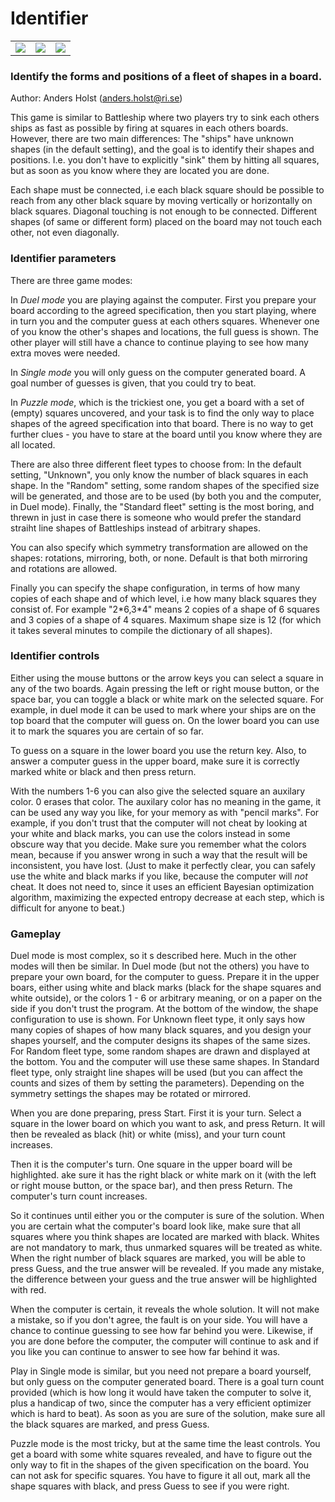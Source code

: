 # Identifier

<table>
<tr>
<td><img src="https://raw.githubusercontent.com/Anders-Holst/sgt-puzzles-aho-extensions/identifier1.png"></td>
<td><img src="https://raw.githubusercontent.com/Anders-Holst/sgt-puzzles-aho-extensions/identifier2.png"></td>
<td><img src="https://raw.githubusercontent.com/Anders-Holst/sgt-puzzles-aho-extensions/identifier3.png"></td>
</tr>
</table>

### Identify the forms and positions of a fleet of shapes in a board.

Author: Anders Holst (anders.holst@ri.se)

This game is similar to Battleship where two players try to sink each
others ships as fast as possible by firing at squares in each others
boards. However, there are two main differences: The "ships" have
unknown shapes (in the default setting), and the goal is to identify
their shapes and positions. I.e. you don't have to explicitly "sink"
them by hitting all squares, but as soon as you know where they are
located you are done.

Each shape must be connected, i.e each black square should be possible
to reach from any other black square by moving vertically or
horizontally on black squares. Diagonal touching is not enough to be
connected. Different shapes (of same or different form) placed on the
board may not touch each other, not even diagonally.

### Identifier parameters

There are three game modes: 

In *Duel mode* you are playing against the computer. First you prepare
your board according to the agreed specification, then you start
playing, where in turn you and the computer guess at each others
squares. Whenever one of you know the other's shapes and locations,
the full guess is shown. The other player will still have a chance to
continue playing to see how many extra moves were needed.

In *Single mode* you will only guess on the computer generated board. A
goal number of guesses is given, that you could try to beat.

In *Puzzle mode*, which is the trickiest one, you get a board with a set
of (empty) squares uncovered, and your task is to find the only way to
place shapes of the agreed specification into that board. There is no
way to get further clues - you have to stare at the board until you
know where they are all located.

There are also three different fleet types to choose from: In the
default setting, "Unknown", you only know the number of black squares
in each shape. In the "Random" setting, some random shapes of the
specified size will be generated, and those are to be used (by both
you and the computer, in Duel mode). Finally, the "Standard fleet"
setting is the most boring, and threwn in just in case there is
someone who would prefer the standard straiht line shapes of
Battleships instead of arbitrary shapes.

You can also specify which symmetry transformation are allowed on the
shapes: rotations, mirroring, both, or none. Default is that both
mirroring and rotations are allowed.

Finally you can specify the shape configuration, in terms of how many
copies of each shape and of which level, i.e how many black squares
they consist of. For example "2\*6,3\*4" means 2 copies of a shape of 6
squares and 3 copies of a shape of 4 squares. Maximum shape size is 12
(for which it takes several minutes to compile the dictionary of all
shapes).

### Identifier controls

Either using the mouse buttons or the arrow keys you can select a
square in any of the two boards. Again pressing the left or right
mouse button, or the space bar, you can toggle a black or white mark
on the selected square. For example, in duel mode it can be used to
mark where your ships are on the top board that the computer will
guess on. On the lower board you can use it to mark the squares you
are certain of so far.

To guess on a square in the lower board you use the return key. Also,
to answer a computer guess in the upper board, make sure it is
correctly marked white or black and then press return.

With the numbers 1-6 you can also give the selected square an auxilary
color. 0 erases that color. The auxilary color has no meaning in the
game, it can be used any way you like, for your memory as with "pencil
marks". For example, if you don't trust that the computer will not
cheat by looking at your white and black marks, you can use the colors
instead in some obscure way that you decide. Make sure you remember
what the colors mean, because if you answer wrong in such a way that
the result will be inconsistent, you have lost. (Just to make it
perfectly clear, you can safely use the white and black marks if you
like, because the computer will *not* cheat. It does not need to,
since it uses an efficient Bayesian optimization algorithm, maximizing
the expected entropy decrease at each step, which is difficult for
anyone to beat.)

### Gameplay

Duel mode is most complex, so it s described here. Much in the other
modes will then be similar. In Duel mode (but not the others) you have
to prepare your own board, for the computer to guess. Prepare it in
the upper boars, either using white and black marks (black for the
shape squares and white outside), or the colors 1 - 6 or arbitrary
meaning, or on a paper on the side if you don't trust the program. At
the bottom of the window, the shape configuration to use is shown. For
Unknown fleet type, it only says how many copies of shapes of how many
black squares, and you design your shapes yourself, and the computer
designs its shapes of the same sizes. For Random fleet type, some
random shapes are drawn and displayed at the bottom. You and the
computer will use these same shapes. In Standard fleet type, only
straight line shapes will be used (but you can affect the counts and
sizes of them by setting the parameters). Depending on the symmetry
settings the shapes may be rotated or mirrored.

When you are done preparing, press Start. First it is your
turn. Select a square in the lower board on which you want to ask, and
press Return. It will then be revealed as black (hit) or white (miss),
and your turn count increases.

Then it is the computer's turn. One square in the upper board will be
highlighted. ake sure it has the right black or white mark on it (with
the left or right mouse button, or the space bar), and then press
Return. The computer's turn count increases.

So it continues until either you or the computer is sure of the
solution.  When you are certain what the computer's board look like,
make sure that all squares where you think shapes are located are
marked with black.  Whites are not mandatory to mark, thus unmarked
squares will be treated as white. When the right number of black
squares are marked, you will be able to press Guess, and the true
answer will be revealed. If you made any mistake, the difference
between your guess and the true answer will be highlighted with red.

When the computer is certain, it reveals the whole solution. It will
not make a mistake, so if you don't agree, the fault is on your
side. You will have a chance to continue guessing to see how far
behind you were. Likewise, if you are done before the computer, the
computer will continue to ask and if you like you can continue to
answer to see how far behind it was.

Play in Single mode is similar, but you need not prepare a board
yourself, but only guess on the computer generated board. There is a
goal turn count provided (which is how long it would have taken the
computer to solve it, plus a handicap of two, since the computer has a
very efficient optimizer which is hard to beat). As soon as you are
sure of the solution, make sure all the black squares are marked, and
press Guess.

Puzzle mode is the most tricky, but at the same time the least
controls. You get a board with some white squares revealed, and have
to figure out the only way to fit in the shapes of the given
specification on the board. You can not ask for specific squares. You
have to figure it all out, mark all the shape squares with black, and
press Guess to see if you were right.
